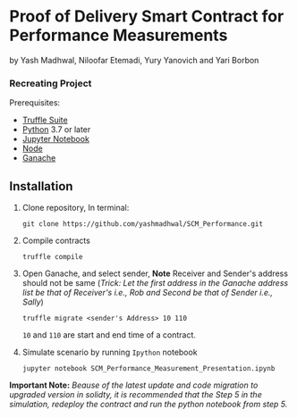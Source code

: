 # Proof of Delivery Smart Contract for Performance Measurements
by Yash Madhwal, Niloofar Etemadi, Yury Yanovich and Yari Borbon

### Recreating Project
Prerequisites:
- [Truffle Suite](https://trufflesuite.com/)
- [Python](https://www.python.org/) 3.7 or later
- [Jupyter Notebook](https://jupyter.org/install)
- [Node](https://nodejs.org/en/download/)
- [Ganache](https://trufflesuite.com/blog/introducing-ganache-7/index.html)

## Installation

1. Clone repository, In terminal: 
    ```
    git clone https://github.com/yashmadhwal/SCM_Performance.git
    ```
    
2. Compile contracts
    ```
    truffle compile
    ```
3. Open Ganache, and select sender, **Note** Receiver and Sender's address should not be same 
 (_Trick: Let the first address in the Ganache address list be that of Receiver's i.e., Rob and Second be that of Sender i.e., Sally_) 
    ```
    truffle migrate <sender's Address> 10 110
    ```
    `10` and `110` are start and end time of a contract.
4. Simulate scenario by running `Ipython` notebook
    ```
    jupyter notebook SCM_Performance_Measurement_Presentation.ipynb
    ```
    
**Important Note:** _Beause of the latest update and code migration to upgraded version in solidty, it is recommended that the Step 5 in the simulation, redeploy the contract and run the python notebook from step 5._
